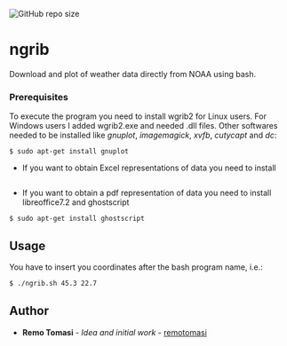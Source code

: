 ![GitHub repo size](https://img.shields.io/github/repo-size/remotomasi/ngrib)

# ngrib
Download and plot of weather data directly from NOAA using bash.

### Prerequisites

To execute the program you need to install wgrib2 for Linux users.
For Windows users I added wgrib2.exe and needed .dll files. Other softwares needed to be installed like *gnuplot*, *imagemagick*, *xvfb*, *cutycapt* and *dc*:
```gnuplot
$ sudo apt-get install gnuplot
```

* If you want to obtain Excel representations of data you need to install
```python3
```

* If you want to obtain a pdf representation of data you need to install libreoffice7.2 and ghostscript
```ghostscript
$ sudo apt-get install ghostscript
```

## Usage
You have to insert you coordinates after the bash program name, i.e.:
```bash
$ ./ngrib.sh 45.3 22.7
```


## Author

* **Remo Tomasi** - *Idea and initial work* - [remotomasi](https://github.com/remotomasi)

